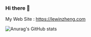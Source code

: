### Hi there 👋

My Web Site : <https://lewinzheng.com>

![Anurag's GitHub stats](https://github-readme-stats-two-teal-12.vercel.app/api?username=lewinz&count_private=true&show_icons=true&theme=radical)
